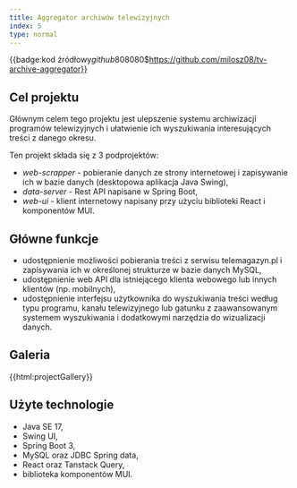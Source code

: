 ```yaml
---
title: Aggregator archiwów telewizyjnych
index: 5
type: normal
---
```


{{badge:kod źródłowy$github$808080$https://github.com/milosz08/tv-archive-aggregator}}

## Cel projektu

Głównym celem tego projektu jest ulepszenie systemu archiwizacji programów telewizyjnych i ułatwienie ich wyszukiwania
interesujących treści z danego okresu.

Ten projekt składa się z 3 podprojektów:

- *web-scrapper* - pobieranie danych ze strony internetowej i zapisywanie ich w bazie danych (desktopowa aplikacja Java
  Swing),
- *data-server* - Rest API napisane w Spring Boot,
- *web-ui* - klient internetowy napisany przy użyciu biblioteki React i komponentów MUI.

## Główne funkcje

- udostępnienie możliwości pobierania treści z serwisu telemagazyn.pl i zapisywania ich w określonej strukturze w bazie
  danych MySQL,
- udostępnienie web API dla istniejącego klienta webowego lub innych klientów (np. mobilnych),
- udostępnienie interfejsu użytkownika do wyszukiwania treści według typu programu, kanału telewizyjnego lub gatunku z
  zaawansowanym systemem wyszukiwania i dodatkowymi narzędzia do wizualizacji danych.

## Galeria

{{html:projectGallery}}

## Użyte technologie

- Java SE 17,
- Swing UI,
- Spring Boot 3,
- MySQL oraz JDBC Spring data,
- React oraz Tanstack Query,
- biblioteka komponentów MUI.
